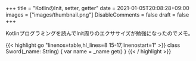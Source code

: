 +++
title = "KotlinのInit, setter, getter"
date = 2021-01-05T20:08:28+09:00
images = ["images/thumbnail.png"]
DisableComments = false
draft = false
+++

Kotlinプログラミングを読んでInit周りのエクササイズが勉強になったのでメモ。

{{< highlight go "linenos=table,hl_lines=8 15-17,linenostart=1" >}}
class Sword(_name: String) {
    var name = _name
        get()
}
{{< / highlight >}}